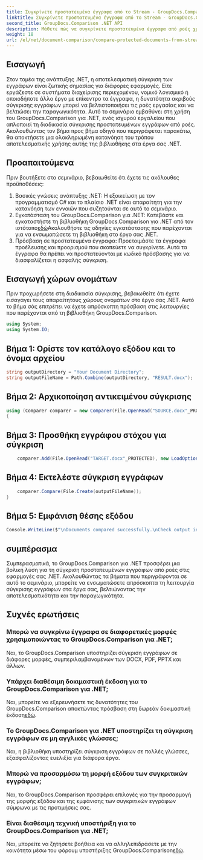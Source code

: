 ```yaml
---
title: Συγκρίνετε προστατευμένα έγγραφα από το Stream - GroupDocs.Comparison για .NET
linktitle: Συγκρίνετε προστατευμένα έγγραφα από το Stream - GroupDocs.Comparison για .NET
second_title: GroupDocs.Comparison .NET API
description: Μάθετε πώς να συγκρίνετε προστατευμένα έγγραφα από ροές χρησιμοποιώντας το GroupDocs.Comparison για .NET. Βελτιώστε τη διαδικασία σύγκρισης εγγράφων σας χωρίς κόπο.
weight: 18
url: /el/net/document-comparison/compare-protected-documents-from-stream/
---
```

## Εισαγωγή
Στον τομέα της ανάπτυξης .NET, η αποτελεσματική σύγκριση των εγγράφων είναι ζωτικής σημασίας για διάφορες εφαρμογές. Είτε εργάζεστε σε συστήματα διαχείρισης περιεχομένου, νομικό λογισμικό ή οποιοδήποτε άλλο έργο με επίκεντρο τα έγγραφα, η δυνατότητα ακριβούς σύγκρισης εγγράφων μπορεί να βελτιστοποιήσει τις ροές εργασίας και να βελτιώσει την παραγωγικότητα. Αυτό το σεμινάριο εμβαθύνει στη χρήση του GroupDocs.Comparison για .NET, ενός ισχυρού εργαλείου που απλοποιεί τη διαδικασία σύγκρισης προστατευμένων εγγράφων από ροές. Ακολουθώντας τον βήμα προς βήμα οδηγό που περιγράφεται παρακάτω, θα αποκτήσετε μια ολοκληρωμένη κατανόηση του τρόπου αποτελεσματικής χρήσης αυτής της βιβλιοθήκης στα έργα σας .NET.
## Προαπαιτούμενα
Πριν βουτήξετε στο σεμινάριο, βεβαιωθείτε ότι έχετε τις ακόλουθες προϋποθέσεις:
1. Βασικές γνώσεις ανάπτυξης .NET: Η εξοικείωση με τον προγραμματισμό C# και το πλαίσιο .NET είναι απαραίτητη για την κατανόηση των εννοιών που συζητούνται σε αυτό το σεμινάριο.
2.  Εγκατάσταση του GroupDocs.Comparison για .NET: Κατεβάστε και εγκαταστήστε τη βιβλιοθήκη GroupDocs.Comparison για .NET από τον ιστότοπο[εδώ](https://releases.groupdocs.com/comparison/net/)Ακολουθήστε τις οδηγίες εγκατάστασης που παρέχονται για να ενσωματώσετε τη βιβλιοθήκη στο έργο σας .NET.
3. Πρόσβαση σε προστατευμένα έγγραφα: Προετοιμάστε τα έγγραφα προέλευσης και προορισμού που σκοπεύετε να συγκρίνετε. Αυτά τα έγγραφα θα πρέπει να προστατεύονται με κωδικό πρόσβασης για να διασφαλίζεται η ασφαλής σύγκριση.

## Εισαγωγή χώρων ονομάτων
Πριν προχωρήσετε στη διαδικασία σύγκρισης, βεβαιωθείτε ότι έχετε εισαγάγει τους απαραίτητους χώρους ονομάτων στο έργο σας .NET. Αυτό το βήμα σάς επιτρέπει να έχετε απρόσκοπτη πρόσβαση στις λειτουργίες που παρέχονται από τη βιβλιοθήκη GroupDocs.Comparison.

```csharp
using System;
using System.IO;
```

## Βήμα 1: Ορίστε τον κατάλογο εξόδου και το όνομα αρχείου
```csharp
string outputDirectory = "Your Document Directory";
string outputFileName = Path.Combine(outputDirectory, "RESULT.docx");
```
## Βήμα 2: Αρχικοποίηση αντικειμένου σύγκρισης
```csharp
using (Comparer comparer = new Comparer(File.OpenRead("SOURCE.docx"_PROTECTED), new LoadOptions() { Password = "1234" }))
{
```
## Βήμα 3: Προσθήκη εγγράφου στόχου για σύγκριση
```csharp
    comparer.Add(File.OpenRead("TARGET.docx"_PROTECTED), new LoadOptions() { Password = "5678" });
```
## Βήμα 4: Εκτελέστε σύγκριση εγγράφων
```csharp
    comparer.Compare(File.Create(outputFileName));
}
```
## Βήμα 5: Εμφάνιση θέσης εξόδου
```csharp
Console.WriteLine($"\nDocuments compared successfully.\nCheck output in {Directory.GetCurrentDirectory()}.");
```

## συμπέρασμα
Συμπερασματικά, το GroupDocs.Comparison για .NET προσφέρει μια βολική λύση για τη σύγκριση προστατευμένων εγγράφων από ροές στις εφαρμογές σας .NET. Ακολουθώντας τα βήματα που περιγράφονται σε αυτό το σεμινάριο, μπορείτε να ενσωματώσετε απρόσκοπτα τη λειτουργία σύγκρισης εγγράφων στα έργα σας, βελτιώνοντας την αποτελεσματικότητα και την παραγωγικότητα.
## Συχνές ερωτήσεις
### Μπορώ να συγκρίνω έγγραφα σε διαφορετικές μορφές χρησιμοποιώντας το GroupDocs.Comparison για .NET;
Ναι, το GroupDocs.Comparison υποστηρίζει σύγκριση εγγράφων σε διάφορες μορφές, συμπεριλαμβανομένων των DOCX, PDF, PPTX και άλλων.
### Υπάρχει διαθέσιμη δοκιμαστική έκδοση για το GroupDocs.Comparison για .NET;
 Ναι, μπορείτε να εξερευνήσετε τις δυνατότητες του GroupDocs.Comparison αποκτώντας πρόσβαση στη δωρεάν δοκιμαστική έκδοση[εδώ](https://releases.groupdocs.com/).
### Το GroupDocs.Comparison για .NET υποστηρίζει τη σύγκριση εγγράφων σε μη αγγλικές γλώσσες;
Ναι, η βιβλιοθήκη υποστηρίζει σύγκριση εγγράφων σε πολλές γλώσσες, εξασφαλίζοντας ευελιξία για διάφορα έργα.
### Μπορώ να προσαρμόσω τη μορφή εξόδου των συγκριτικών εγγράφων;
Ναι, το GroupDocs.Comparison προσφέρει επιλογές για την προσαρμογή της μορφής εξόδου και της εμφάνισης των συγκριτικών εγγράφων σύμφωνα με τις προτιμήσεις σας.
### Είναι διαθέσιμη τεχνική υποστήριξη για το GroupDocs.Comparison για .NET;
 Ναι, μπορείτε να ζητήσετε βοήθεια και να αλληλεπιδράσετε με την κοινότητα μέσω του φόρουμ υποστήριξης GroupDocs.Comparison[εδώ](https://forum.groupdocs.com/c/comparison/12).